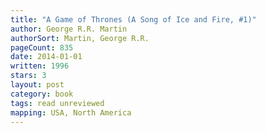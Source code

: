 ```yaml
---
title: "A Game of Thrones (A Song of Ice and Fire, #1)"
author: George R.R. Martin
authorSort: Martin, George R.R.
pageCount: 835
date: 2014-01-01
written: 1996
stars: 3
layout: post
category: book
tags: read unreviewed
mapping: USA, North America
---
```

